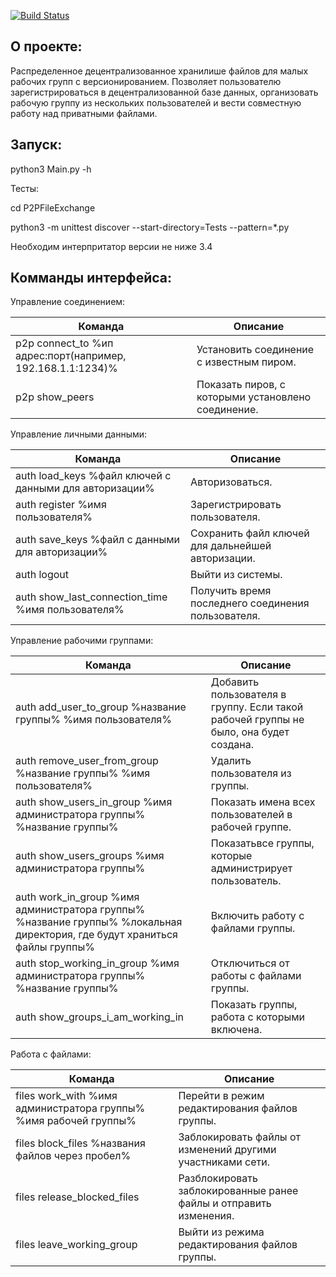 [![Build Status](https://travis-ci.org/Matvey-Kuk/P2PFileExchange.png?branch=master)](https://travis-ci.org/Matvey-Kuk/P2PFileExchange)

О проекте:
------------
Распределенное децентрализованное хранилише файлов для малых рабочих групп с версионированием.
Позволяет пользователю зарегистрироваться в децентрализованной базе данных,
организовать рабочую группу из нескольких пользователей и вести совместную работу над приватными файлами.

Запуск:
------------
python3 Main.py -h

Тесты:

cd P2PFileExchange

python3 -m unittest discover --start-directory=Tests --pattern=*.py

Необходим интерпритатор версии не ниже 3.4

Комманды интерфейса:
------------

Управление соединением:

Команда  | Описание
------------- | -------------
p2p connect_to %ип адрес:порт(например, 192.168.1.1:1234)% | Установить соединение с известным пиром.
p2p show_peers | Показать пиров, с которыми установлено соединение.

Управление личными данными:

Команда  | Описание
------------- | -------------
auth load_keys %файл ключей с данными для авторизации% | Авторизоваться.
auth register %имя пользователя%  | Зарегистрировать пользователя.
auth save_keys %файл с данными для авторизации% | Сохранить файл ключей для дальнейшей авторизации.
auth logout | Выйти из системы.
auth show_last_connection_time %имя пользователя%  | Получить время последнего соединения пользователя.

Управление рабочими группами:

Команда  | Описание
------------- | -------------
auth add_user_to_group %название группы% %имя пользователя%  | Добавить пользователя в группу. Если такой рабочей группы не было, она будет создана.
auth remove_user_from_group %название группы% %имя пользователя%  | Удалить пользователя из группы.
auth show_users_in_group  %имя администратора группы% %название группы%  | Показать имена всех пользователей в рабочей группе.
auth show_users_groups  %имя администратора группы% | Показатьвсе группы, которые администрирует пользователь.
auth work_in_group  %имя администратора группы% %название группы% %локальная директория, где будут храниться файлы группы%  | Включить работу с файлами группы.
auth stop_working_in_group %имя администратора группы% %название группы% | Отключиться от работы с файлами группы.
auth show_groups_i_am_working_in | Показать группы, работа с которыми включена.

Работа с файлами:

Команда  | Описание
------------- | -------------
files work_with %имя администратора группы% %имя рабочей группы% | Перейти в режим редактирования файлов группы.
files block_files %названия файлов через пробел% | Заблокировать файлы от изменений другими участниками сети.
files release_blocked_files | Разблокировать заблокированные ранее файлы и отправить изменения.
files leave_working_group | Выйти из режима редактирования файлов группы.
